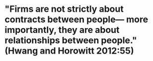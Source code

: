 # "Firms are not strictly about contracts between people― more importantly, they are about relationships between people." (Hwang and Horowitt 2012:55)
